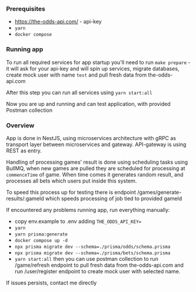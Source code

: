 ### Prerequisites
- https://the-odds-api.com/ - api-key
- `yarn`
- `docker compose`
### Running app
To run all required services for app startup you'll need to run `make prepare` - it will ask for your api-key and will spin up services, migrate databases, create mock user with name `test` and pull fresh data from the-odds-api.com

After this step you can run all services using 
`yarn start:all`

Now you are up and running and can test application, with provided Postman collection

### Overview
App is done in NestJS, using microservices architecture with gRPC as transport layer between microservices and gateway. API-gateway is using REST as entry.

Handling of processing games' result is done using scheduling tasks using BullMQ, when new games are pulled they are scheduled for processing at `commenceTime` of game. When time comes it generates random result, and processes all bets which users put inside this system.

To speed this process up for testing there is endpoint /games/generate-results/:gameId which speeds processing of job tied to provided gameId

If encountered any problems running app, run everything manually:
- copy env.example to .env adding `THE_ODDS_API_KEY=`
- `yarn`
- `yarn prisma:generate`
- `docker compose up -d`
- `npx prisma migrate dev --schema=./prisma/odds/schema.prisma`
- `npx prisma migrate dev --schema=./prisma/bets/schema.prisma`
- `yarn start:all`
then you can use postman collection to run /game/refresh endpoint to pull fresh data from the-odds-api.com and run /user/register endpoint to create mock user with selected name.

If issues persists, contact me directly

